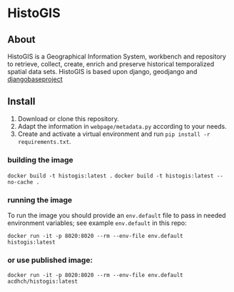# HistoGIS

## About

HistoGIS is a Geographical Information System, workbench and repository to retrieve, collect, create, enrich and preserve historical temporalized spatial data sets.
HistoGIS is based upon django, geodjango and [djangobaseproject](https://github.com/acdh-oeaw/djangobaseproject)


## Install

1. Download or clone this repository.
2. Adapt the information in `webpage/metadata.py` according to your needs.
3. Create and activate a virtual environment and run `pip install -r requirements.txt`.

### building the image

`docker build -t histogis:latest .`
`docker build -t histogis:latest --no-cache .`

### running the image

To run the image you should provide an `env.default` file to pass in needed environment variables; see example `env.default` in this repo:


`docker run -it -p 8020:8020 --rm --env-file env.default histogis:latest`

### or use published image:

`docker run -it -p 8020:8020 --rm --env-file env.default acdhch/histogis:latest`